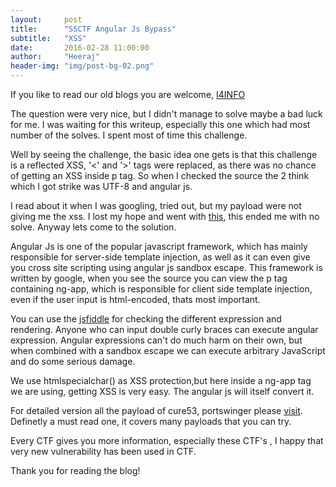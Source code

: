 ```yaml
---
layout:     post
title:      "SSCTF Angular Js Bypass"
subtitle:   "XSS"
date:       2016-02-28 11:00:00
author:     "Heeraj"
header-img: "img/post-bg-02.png"
---
```

<script type='text/javascript' src='//eclkmpbn.com/adServe/banners?tid=98477_161886_3&type=footer&size=468x60'></script>
<p> If you like to read our old blogs you are welcome, <a href="http://heeraj123.wordpress.com">I4INFO</a> </p>

<p>The question were very nice, but I didn't manage to solve maybe a bad luck for me. I was waiting for this writeup, especially
this one which had most number of the solves. I spent most of time this challenge.</p>

<p>Well by seeing the challenge, the basic idea one gets is that this challenge is a reflected XSS, '<' and '>' tags were replaced, as there was no chance of getting an XSS inside p tag. So when I checked the source the 2 think which I got strike was UTF-8 and angular js.</p>

<p>I read about it when I was googling, tried out, but my payload were not giving me the xss. I lost my hope and went with <a href="http://htmlpurifier.org/live/smoketests/xssAttacks.php">this</a>, this ended me with no solve. Anyway lets come to the solution.</p>

<p>Angular Js is one of the popular javascript framework, which has mainly responsible for server-side template injection, as well as 
it can even give you cross site scripting using angular js sandbox escape. This framework is written by google, when you see the source 
you can view the p tag containing ng-app, which is responsible for client side template injection, even if the user input is html-encoded, thats most important.</p>

<p>You can use the <a href="http://jsfiddle.net/2zs2yv7o/">jsfiddle</a> for checking the different expression and rendering. Anyone who can input double curly braces can execute angular expression. Angular expressions can't do much harm on their own, but when combined with a sandbox escape we can execute arbitrary JavaScript and do some serious damage.</p>

<p>We use htmlspecialchar() as XSS protection,but here inside a ng-app tag we are using, getting XSS is very easy. The angular js will itself convert it.</p>

<p>For detailed version all the payload of cure53, portswinger please <a href="http://blog.portswigger.net/2016/01/xss-without-html-client-side-template.html">visit</a>. Definetly a must read one, it covers many payloads that you can try.</p>

<p>Every CTF gives you more information, especially these CTF's , I happy that very new vulnerability has been used in CTF.</p>

<p>Thank you for reading the blog! </p>
